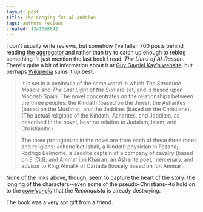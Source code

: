```yaml
---
layout: post
title: The Longing for al-Andalus
tags: authors reviews
created: 1241668642
---
```

I don't usually write reviews, but somehow I've fallen 700 posts behind reading [the  aggregator](/aggregator) and rather than try to catch up enough to reblog something I'll just mention the last book I read:  *The Lions of Al-Rassan*.  There's quite a bit of information about it at [Guy Gavriel Kay's website](http://www.brightweavings.com/books/lions.htm), but perhaps [Wikipedia](http://en.wikipedia.org/wiki/The_Lions_of_Al-Rassan) sums it up best:

> It is set in a peninsula of the same world in which *The Sarantine Mosaic* and *The Last Light of the Sun* are set, and is based upon Moorish Spain. The novel concentrates on the relationships between the three peoples: the Kindath (based on the Jews), the Asharites (based on the Muslims), and the Jaddites (based on the Christians). <!--break--> (The actual religions of the Kindath, Asharites, and Jaddites, as described in the novel, bear no relation to Judaism, Islam, and Christianity.)
>
> The three protagonists in the novel are from each of these three races and religions: Jehane bet Ishak, a Kindath physician in Fezana; Rodrigo Belmonte, a Jaddite captain of a company of cavalry (based on El Cid); and Ammar ibn Khairan, an Asharite poet, mercenary, and advisor to King Almalik of Cartada (loosely based on ibn Ammar).

None of the links above, though, seem to capture the heart of the story:  the longing of the characters--even some of the pseudo-Christians--to hold on to the [*convivencia*](http://en.wikipedia.org/wiki/La_Convivencia) that the *Reconquista* is already destroying.

The book was a very apt gift from a friend.

